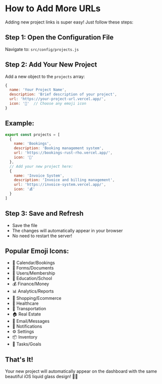 # How to Add More URLs

Adding new project links is super easy! Just follow these steps:

## Step 1: Open the Configuration File

Navigate to: `src/config/projects.js`

## Step 2: Add Your New Project

Add a new object to the `projects` array:

```javascript
{
  name: 'Your Project Name',
  description: 'Brief description of your project',
  url: 'https://your-project-url.vercel.app/',
  icon: '🎯'  // Choose any emoji icon
}
```

## Example:

```javascript
export const projects = [
  {
    name: 'Bookings',
    description: 'Booking management system',
    url: 'https://bookings-rust-rho.vercel.app/',
    icon: '📅'
  },
  // Add your new project here:
  {
    name: 'Invoice System',
    description: 'Invoice and billing management',
    url: 'https://invoice-system.vercel.app/',
    icon: '💰'
  }
]
```

## Step 3: Save and Refresh

- Save the file
- The changes will automatically appear in your browser
- No need to restart the server!

## Popular Emoji Icons:

- 📅 Calendar/Bookings
- 📝 Forms/Documents
- 👥 Users/Membership
- 🏫 Education/School
- 💰 Finance/Money
- 📊 Analytics/Reports
- 🛒 Shopping/Ecommerce
- 🏥 Healthcare
- 🚗 Transportation
- 🏠 Real Estate
- 📧 Email/Messages
- 🔔 Notifications
- ⚙️ Settings
- 📦 Inventory
- 🎯 Tasks/Goals

## That's It!

Your new project will automatically appear on the dashboard with the same beautiful iOS liquid glass design! 🎨✨
